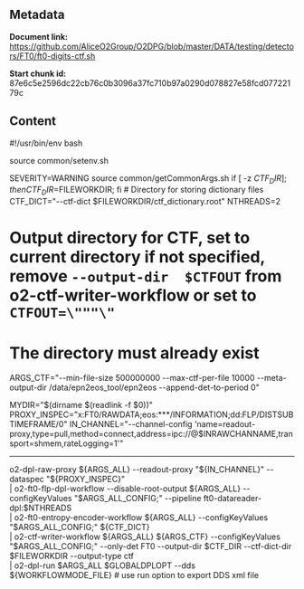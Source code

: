 ## Metadata

**Document link:** https://github.com/AliceO2Group/O2DPG/blob/master/DATA/testing/detectors/FT0/ft0-digits-ctf.sh

**Start chunk id:** 87e6c5e2596dc22cb76c0b3096a37fc710b97a0290d078827e58fcd07722179c

## Content

#!/usr/bin/env bash

source common/setenv.sh

SEVERITY=WARNING
source common/getCommonArgs.sh
if [ -z $CTF_DIR ]; then CTF_DIR=$FILEWORKDIR; fi  # Directory for storing dictionary files
CTF_DICT="--ctf-dict $FILEWORKDIR/ctf_dictionary.root"
NTHREADS=2
# Output directory for CTF, set to current directory if not specified, remove `--output-dir  $CTFOUT` from o2-ctf-writer-workflow or set to `CTFOUT=\"""\"`
# The directory must already exist
ARGS_CTF="--min-file-size 500000000  --max-ctf-per-file 10000 --meta-output-dir /data/epn2eos_tool/epn2eos --append-det-to-period 0"

MYDIR="$(dirname $(readlink -f $0))"
PROXY_INSPEC="x:FT0/RAWDATA;eos:***/INFORMATION;dd:FLP/DISTSUBTIMEFRAME/0"
IN_CHANNEL="--channel-config 'name=readout-proxy,type=pull,method=connect,address=ipc://@$INRAWCHANNAME,transport=shmem,rateLogging=1'"

---

o2-dpl-raw-proxy ${ARGS_ALL} --readout-proxy "${IN_CHANNEL}" --dataspec "${PROXY_INSPEC}" \
| o2-ft0-flp-dpl-workflow --disable-root-output ${ARGS_ALL} --configKeyValues "$ARGS_ALL_CONFIG;" --pipeline ft0-datareader-dpl:$NTHREADS \
| o2-ft0-entropy-encoder-workflow ${ARGS_ALL} --configKeyValues "$ARGS_ALL_CONFIG;" ${CTF_DICT} \
| o2-ctf-writer-workflow ${ARGS_ALL} ${ARGS_CTF} --configKeyValues "$ARGS_ALL_CONFIG;" --only-det FT0 --output-dir $CTF_DIR --ctf-dict-dir $FILEWORKDIR --output-type ctf \
| o2-dpl-run $ARGS_ALL $GLOBALDPLOPT --dds ${WORKFLOWMODE_FILE} # use run option to export DDS xml file